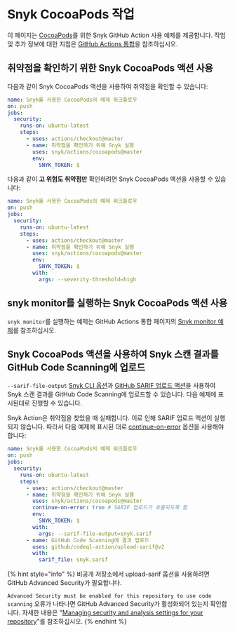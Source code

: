 # Snyk CocoaPods 작업

이 페이지는 [CocoaPods](https://github.com/snyk/actions/tree/master/cocoapods)를 위한 Snyk GitHub Action 사용 예제를 제공합니다. 작업 및 추가 정보에 대한 지침은 [GitHub Actions 통합](https://docs.snyk.io/integrations/ci-cd-integrations/github-actions-integration)을 참조하십시오.

## 취약점을 확인하기 위한 Snyk CocoaPods 액션 사용

다음과 같이 Snyk CocoaPods 액션을 사용하여 취약점을 확인할 수 있습니다:

```yaml
name: Snyk를 사용한 CocoaPods의 예제 워크플로우
on: push
jobs:
  security:
    runs-on: ubuntu-latest
    steps:
      - uses: actions/checkout@master
      - name: 취약점을 확인하기 위해 Snyk 실행
        uses: snyk/actions/cocoapods@master
        env:
          SNYK_TOKEN: $
```

다음과 같이 **고 위험도 취약점만** 확인하려면 Snyk CocoaPods 액션을 사용할 수 있습니다:

```yaml
name: Snyk를 사용한 CocoaPods의 예제 워크플로우
on: push
jobs:
  security:
    runs-on: ubuntu-latest
    steps:
      - uses: actions/checkout@master
      - name: 취약점을 확인하기 위해 Snyk 실행
        uses: snyk/actions/cocoapods@master
        env:
          SNYK_TOKEN: $
        with:
          args: --severity-threshold=high
```

## snyk monitor를 실행하는 Snyk CocoaPods 액션 사용

`snyk monitor`를 실행하는 예제는 GitHub Actions 통합 페이지의 [Snyk monitor 예제](https://docs.snyk.io/integrations/ci-cd-integrations/github-actions-integration#snyk-monitor-example)를 참조하십시오.

## Snyk CocoaPods 액션을 사용하여 Snyk 스캔 결과를 GitHub Code Scanning에 업로드

`--sarif-file-output` [Snyk CLI 옵션](https://docs.snyk.io/snyk-cli/cli-reference)과 [GitHub SARIF 업로드 액션](https://docs.github.com/en/code-security/secure-coding/uploading-a-sarif-file-to-github)을 사용하여 Snyk 스캔 결과를 GitHub Code Scanning에 업로드할 수 있습니다. 다음 예제에 표시된대로 진행할 수 있습니다.

Snyk Action은 취약점을 찾았을 때 실패합니다. 이로 인해 SARIF 업로드 액션이 실행되지 않습니다. 따라서 다음 예제에 표시된 대로 [continue-on-error](https://docs.github.com/en/actions/reference/workflow-syntax-for-github-actions#jobsjob\_idstepscontinue-on-error) 옵션을 사용해야 합니다:

```yaml
name: Snyk를 사용한 CocoaPods의 예제 워크플로우
on: push
jobs:
  security:
    runs-on: ubuntu-latest
    steps:
      - uses: actions/checkout@master
      - name: 취약점을 확인하기 위해 Snyk 실행
        uses: snyk/actions/cocoapods@master
        continue-on-error: true # SARIF 업로드가 호출되도록 함
        env:
          SNYK_TOKEN: $
        with:
          args: --sarif-file-output=snyk.sarif
      - name: GitHub Code Scanning에 결과 업로드
        uses: github/codeql-action/upload-sarif@v2
        with:
          sarif_file: snyk.sarif
```

{% hint style="info" %}
비공개 저장소에서 upload-sarif 옵션을 사용하려면 GitHub Advanced Security가 필요합니다. &#x20;

`Advanced Security must be enabled for this repository to use code scanning` 오류가 나타나면 GitHub Advanced Security가 활성화되어 있는지 확인합니다. 자세한 내용은 "[Managing security and analysis settings for your repository](https://docs.github.com/en/repositories/managing-your-repositorys-settings-and-features/enabling-features-for-your-repository/managing-security-and-analysis-settings-for-your-repository)"를 참조하십시오.
{% endhint %}